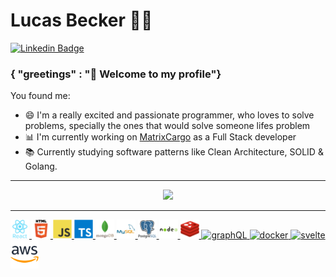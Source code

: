 # Lucas Becker :man_technologist:

[![Linkedin Badge](https://img.shields.io/badge/-LinkedIn-blue?style=flat-square&logo=Linkedin&logoColor=white&link=https://www.linkedin.com/in/lucas-becker-5a4b31173/)](https://www.linkedin.com/in/lucas-becker-5a4b31173/)


### { "greetings" : "👋 Welcome to my profile"}

You found me:

 - 😄 I'm a really excited and passionate programmer, who loves to solve problems, specially the ones that would solve someone lifes problem
 - 📊 I'm currently working on <a href="https://www.matrixcargo.com.br/">MatrixCargo</a> as a Full Stack developer
 - 📚 Currently studying software patterns like Clean Architecture, SOLID & Golang.


<hr/>

<div align="center">
  <a href="https://github.com/rafaballerini">
  <img height="180em" src="https://github-readme-stats.vercel.app/api?username=LucasGabrielBecker&show_icons=true&theme=calm&include_all_commits=true&count_private=true"/>
</div>
 
 <hr/>
<p align="left">
 <img src="https://raw.githubusercontent.com/devicons/devicon/master/icons/react/react-original-wordmark.svg" alt="react" width="30" height="30"/>
 <img src="https://raw.githubusercontent.com/devicons/devicon/master/icons/html5/html5-original-wordmark.svg" alt="html5" width="30" height="30"/> <img src="https://raw.githubusercontent.com/devicons/devicon/master/icons/javascript/javascript-original.svg" alt="javascript" width="30" height="30"/> <img src="https://raw.githubusercontent.com/devicons/devicon/master/icons/typescript/typescript-original.svg" alt="typescript" width="30" height="30"/> <img src="https://raw.githubusercontent.com/devicons/devicon/master/icons/mongodb/mongodb-original-wordmark.svg" alt="mongodb" width="30" height="30"/> <img src="https://raw.githubusercontent.com/devicons/devicon/master/icons/mysql/mysql-original-wordmark.svg" alt="mysql" width="30" height="30"/> <img src="https://raw.githubusercontent.com/devicons/devicon/master/icons/postgresql/postgresql-original-wordmark.svg" alt="postgresql" width="30" height="30"/> <img src="https://raw.githubusercontent.com/devicons/devicon/master/icons/nodejs/nodejs-original-wordmark.svg" alt="nodejs" width="30" height="30"/>
 <img src="https://raw.githubusercontent.com/devicons/devicon/master/icons/redis/redis-original.svg" alt="redis" width="30" height="30"/>
<img src="https://graphql.org/img/logo.svg" alt="graphQL" width="30" height="30"/>
<img src="https://external-content.duckduckgo.com/iu/?u=https%3A%2F%2Flogos-world.net%2Fwp-content%2Fuploads%2F2021%2F02%2FDocker-Logo.png&f=1&nofb=1" alt="docker" height="40"/>
<img src="https://svelte.dev/svelte-logo-horizontal.svg" alt="svelte" height="30"/>
<img src="https://raw.githubusercontent.com/devicons/devicon/master/icons/amazonwebservices/amazonwebservices-original-wordmark.svg" alt="AWS Web Services" height="45"/></p>


